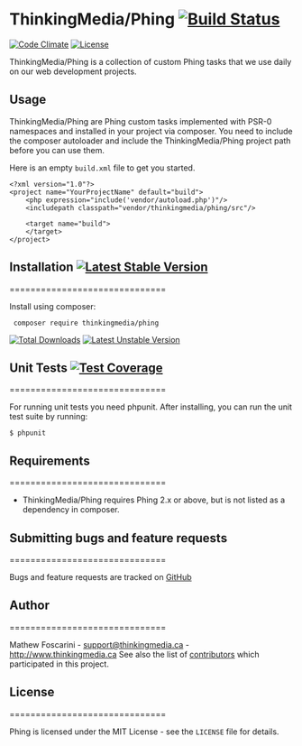 # ThinkingMedia/Phing [![Build Status](https://travis-ci.org/thinkingmedia/phing.svg)](https://travis-ci.org/thinkingmedia/phing)

[![Code Climate](https://codeclimate.com/github/thinkingmedia/phing/badges/gpa.svg)](https://codeclimate.com/github/thinkingmedia/phing)
[![License](https://poser.pugx.org/thinkingmedia/phing/license.svg)](https://packagist.org/packages/thinkingmedia/phing)

ThinkingMedia/Phing is a collection of custom Phing tasks that we use daily on our web development projects.

## Usage

ThinkingMedia/Phing are Phing custom tasks implemented with PSR-0 namespaces and installed in your project via composer. You need to
include the composer autoloader and include the ThinkingMedia/Phing project path before you can use them.

Here is an empty `build.xml` file to get you started.

    <?xml version="1.0"?>
    <project name="YourProjectName" default="build">
        <php expression="include('vendor/autoload.php')"/>
        <includepath classpath="vendor/thinkingmedia/phing/src"/>
        
        <target name="build">
        </target>
    </project>

## Installation [![Latest Stable Version](https://poser.pugx.org/thinkingmedia/phing/v/stable.svg)](https://packagist.org/packages/thinkingmedia/phing)
==============================

Install using composer:

     composer require thinkingmedia/phing

[![Total Downloads](https://poser.pugx.org/thinkingmedia/phing/downloads.svg)](https://packagist.org/packages/thinkingmedia/phing) 
[![Latest Unstable Version](https://poser.pugx.org/thinkingmedia/phing/v/unstable.svg)](https://packagist.org/packages/thinkingmedia/phing) 

## Unit Tests [![Test Coverage](https://codeclimate.com/github/thinkingmedia/phing/badges/coverage.svg)](https://codeclimate.com/github/thinkingmedia/phing)
==============================

For running unit tests you need phpunit. After installing, you can run the unit test suite by running:

    $ phpunit
 

## Requirements
==============================

- ThinkingMedia/Phing requires Phing 2.x or above, but is not listed as a dependency in composer.

## Submitting bugs and feature requests
==============================

Bugs and feature requests are tracked on [GitHub](https://github.com/thinkingmedia/phing/issues)

## Author
==============================

Mathew Foscarini - <support@thinkingmedia.ca> - <http://www.thinkingmedia.ca>
See also the list of [contributors](https://github.com/thinkingmedia/phing/contributors) which participated in this project.

## License
==============================

Phing is licensed under the MIT License - see the `LICENSE` file for details.
